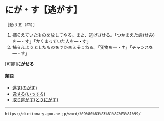 # にが・す【逃がす】

［動サ五（四）］
1. 捕らえていたものを放してやる。また、逃げさせる。「つかまえた蝉 (せみ) を―・す」「かくまっていた人を―・す」
2. 捕らえようとしたものをつかまえそこねる。「獲物を―・す」「チャンスを―・す」
    

\[可能\]**にがせる**

#### 類語

-   [逃す(のがす)](のがす（逃す／遁す）)
-   [逸する(いっする)](https://dictionary.goo.ne.jp/word/%E9%80%B8%E3%81%99%E3%82%8B/#jn-13378)
-   [取り逃がす(とりにがす)](https://dictionary.goo.ne.jp/word/%E5%8F%96%E9%80%83%E3%81%8C%E3%81%99/#jn-161289)

---
`https://dictionary.goo.ne.jp/word/%E9%80%83%E3%81%8C%E3%81%99/`
